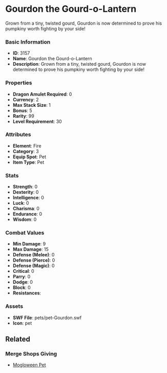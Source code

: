 # Gourdon the Gourd-o-Lantern

Grown from a tiny, twisted gourd, Gourdon is now determined to prove his pumpkiny worth fighting by your side!

### Basic Information

- **ID**: 3157
- **Name**: Gourdon the Gourd-o-Lantern
- **Description**: Grown from a tiny, twisted gourd, Gourdon is now determined to prove his pumpkiny worth fighting by your side!

### Properties

- **Dragon Amulet Required**: 0
- **Currency**: 2
- **Max Stack Size**: 1
- **Bonus**: 5
- **Rarity**: 99
- **Level Requirement**: 30

### Attributes

- **Element**: Fire
- **Category**: 3
- **Equip Spot**: Pet
- **Item Type**: Pet

### Stats

- **Strength**: 0
- **Dexterity**: 0
- **Intelligence**: 0
- **Luck**: 0
- **Charisma**: 0
- **Endurance**: 0
- **Wisdom**: 0

### Combat Values

- **Min Damage**: 9
- **Max Damage**: 15
- **Defense (Melee)**: 0
- **Defense (Pierce)**: 0
- **Defense (Magic)**: 0
- **Critical**: 0
- **Parry**: 0
- **Dodge**: 0
- **Block**: 0
- **Resistances**: 

### Assets

- **SWF File**: pets/pet-Gourdon.swf
- **Icon**: pet

## Related

### Merge Shops Giving

- [Mogloween Pet](../merge-shops/59-mogloween-pet.md)


